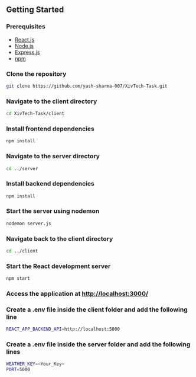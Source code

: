 
## Getting Started

### Prerequisites
- [React.js](https://reactjs.org/)
- [Node.js](https://nodejs.org/)
- [Express.js](https://expressjs.com/)
- [npm](https://www.npmjs.com/)

  
### Clone the repository
```bash
git clone https://github.com/yash-sharma-007/XivTech-Task.git
```

### Navigate to the client directory
```bash
cd XivTech-Task/client
```

### Install frontend dependencies
```bash
npm install
```

### Navigate to the server directory
```bash
cd ../server
```
### Install backend dependencies
```bash
npm install
```

### Start the server using nodemon
```bash
nodemon server.js
```

### Navigate back to the client directory
```bash
cd ../client
```

### Start the React development server
```bash
npm start
```

### Access the application at [http://localhost:3000/](http://localhost:3000/)

### Create a .env file inside the client folder and add the following line
```bash
REACT_APP_BACKEND_API=http://localhost:5000
```
### Create a .env file inside the server folder and add the following lines
```bash
WEATHER_KEY=<Your_Key>
PORT=5000
```
